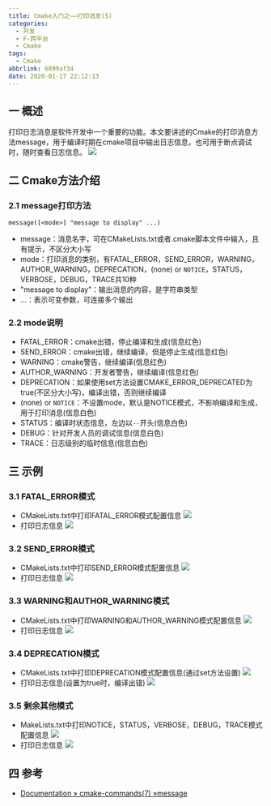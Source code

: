 ```yaml
---
title: Cmake入门之——打印消息(5)
categories:
  - 开发
  - F-跨平台
  - Cmake
tags:
  - Cmake
abbrlink: 6899af34
date: 2020-01-17 22:12:13
---
```

## 一 概述

打印日志消息是软件开发中一个重要的功能。本文要讲述的Cmake的打印消息方法message，用于编译时期在cmake项目中输出日志信息，也可用于断点调试时，随时查看日志信息。
![][1]
<!--more-->

## 二 Cmake方法介绍

### 2.1 message打印方法

```
message([<mode>] "message to display" ...)
```

* message：消息名字，可在CMakeLists.txt或者.cmake脚本文件中输入，且有提示，不区分大小写
* mode：打印消息的类别，有FATAL_ERROR，SEND_ERROR，WARNING，AUTHOR_WARNING，DEPRECATION，(none) or `NOTICE`，STATUS，VERBOSE，DEBUG，TRACE共10种
* "message to display"：输出消息的内容，是字符串类型
* ...：表示可变参数，可连接多个输出

### 2.2 mode说明

* FATAL_ERROR：cmake出错，停止编译和生成(信息红色)
* SEND_ERROR：cmake出错，继续编译，但是停止生成(信息红色)
* WARNING：cmake警告，继续编译(信息红色)
* AUTHOR_WARNING：开发者警告，继续编译(信息红色)
* DEPRECATION：如果使用set方法设置CMAKE_ERROR_DEPRECATED为true(不区分大小写)，编译出错，否则继续编译
* (none) or `NOTICE`：不设置mode，默认是NOTICE模式，不影响编译和生成，用于打印消息(信息白色)
* STATUS：编译时状态信息，左边以`--`开头(信息白色)
* DEBUG：针对开发人员的调试信息(信息白色)
* TRACE：日志级别的临时信息(信息白色)

## 三 示例

### 3.1 FATAL_ERROR模式

* CMakeLists.txt中打印FATAL_ERROR模式配置信息
![][2]  
* 打印日志信息
![][3]

### 3.2 SEND_ERROR模式
* CMakeLists.txt中打印SEND_ERROR模式配置信息
![][4]
* 打印日志信息
![][5]

### 3.3 WARNING和AUTHOR_WARNING模式
* CMakeLists.txt中打印WARNING和AUTHOR_WARNING模式配置信息
![][6]
* 打印日志信息
![][7]

### 3.4 DEPRECATION模式
* CMakeLists.txt中打印DEPRECATION模式配置信息(通过set方法设置)
![][8]
* 打印日志信息(设置为true时，编译出错)
![][9]

### 3.5 剩余其他模式

* MakeLists.txt中打印NOTICE，STATUS，VERBOSE，DEBUG，TRACE模式配置信息
![][10]
* 打印日志信息
![][11]

## 四 参考
* [Documentation » cmake-commands(7) »message][12]


[1]:https://cdn.jsdelivr.net/gh/PGzxc/CDN/blog-image/cmake-debug-message-info.png
[2]:https://cdn.jsdelivr.net/gh/PGzxc/CDN/blog-image/cmake-message-model-fatal-error-config.png
[3]:https://cdn.jsdelivr.net/gh/PGzxc/CDN/blog-image/cmake-message-model-fatal-error-print.png
[4]:https://cdn.jsdelivr.net/gh/PGzxc/CDN/blog-image/cmake-message-model-send-error-config.png
[5]:https://cdn.jsdelivr.net/gh/PGzxc/CDN/blog-image/cmake-message-model-send-error-print.png
[6]:https://cdn.jsdelivr.net/gh/PGzxc/CDN/blog-image/cmake-message-model-warning-config.png
[7]:https://cdn.jsdelivr.net/gh/PGzxc/CDN/blog-image/cmake-message-model-warning-print.png
[8]:https://cdn.jsdelivr.net/gh/PGzxc/CDN/blog-image/cmake-message-model-deprecation-config.png
[9]:https://cdn.jsdelivr.net/gh/PGzxc/CDN/blog-image/cmake-message-model-deprecation-print.png
[10]:https://cdn.jsdelivr.net/gh/PGzxc/CDN/blog-image/cmake-message-model-other-config.png
[11]:https://cdn.jsdelivr.net/gh/PGzxc/CDN/blog-image/cmake-message-model-other-print.png
[12]:https://cmake.org/cmake/help/latest/command/message.html